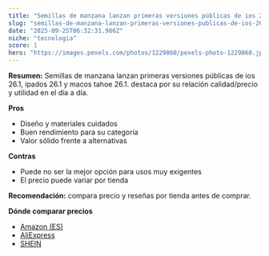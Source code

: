```yaml
---
title: "Semillas de manzana lanzan primeras versiones públicas de ios 26.1, ipados 26.1 y macos tahoe 26.1."
slug: "semillas-de-manzana-lanzan-primeras-versiones-publicas-de-ios-26-1-ipados-26-1-y"
date: "2025-09-25T06:32:31.986Z"
niche: "tecnologia"
score: 1
hero: "https://images.pexels.com/photos/1229860/pexels-photo-1229860.jpeg?auto=compress&cs=tinysrgb&fit=crop&h=627&w=1200&auto=compress&cs=tinysrgb&w=1200&h=675&fit=crop"
---
```


**Resumen:** Semillas de manzana lanzan primeras versiones públicas de ios 26.1, ipados 26.1 y macos tahoe 26.1. destaca por su relación calidad/precio y utilidad en el día a día.

**Pros**
- Diseño y materiales cuidados
- Buen rendimiento para su categoría
- Valor sólido frente a alternativas

**Contras**
- Puede no ser la mejor opción para usos muy exigentes
- El precio puede variar por tienda

**Recomendación:** compara precio y reseñas por tienda antes de comprar.

**Dónde comparar precios**
- [Amazon (ES)](https://www.amazon.es/s?k=Semillas%20de%20manzana%20lanzan%20primeras%20versiones%20p%C3%BAblicas%20de%20ios%2026.1%2C%20ipados%2026.1%20y%20macos%20tahoe%2026.1.&tag=teknovashop25-21)
- [AliExpress](https://www.aliexpress.com/wholesale?SearchText=Semillas%20de%20manzana%20lanzan%20primeras%20versiones%20p%C3%BAblicas%20de%20ios%2026.1%2C%20ipados%2026.1%20y%20macos%20tahoe%2026.1.)
- [SHEIN](https://www.shein.com/pdsearch/Semillas%20de%20manzana%20lanzan%20primeras%20versiones%20p%C3%BAblicas%20de%20ios%2026.1%2C%20ipados%2026.1%20y%20macos%20tahoe%2026.1.)
